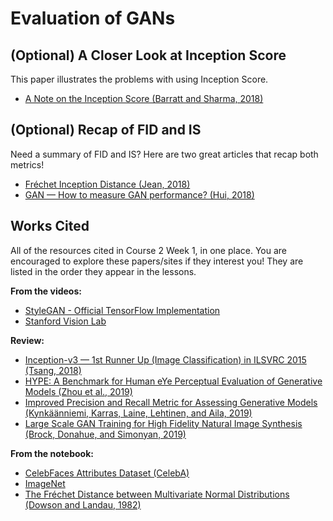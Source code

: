 # Evaluation of GANs

## (Optional) A Closer Look at Inception Score

This paper illustrates the problems with using Inception Score.

+ [A Note on the Inception Score (Barratt and Sharma, 2018)](https://arxiv.org/abs/1801.01973)

## (Optional) Recap of FID and IS

Need a summary of FID and IS? Here are two great articles that recap both metrics!

+ [Fréchet Inception Distance (Jean, 2018)](https://nealjean.com/ml/frechet-inception-distance/)
+ [GAN — How to measure GAN performance? (Hui, 2018)](https://medium.com/@jonathan_hui/gan-how-to-measure-gan-performance-64b988c47732)

## Works Cited

All of the resources cited in Course 2 Week 1, in one place. You are encouraged to explore these papers/sites if they interest you! They are listed in the order they appear in the lessons.

**From the videos:**

+ [StyleGAN - Official TensorFlow Implementation](https://github.com/NVlabs/stylegan)
+ [Stanford Vision Lab](http://vision.stanford.edu/)

**Review:**

+ [Inception-v3 — 1st Runner Up (Image Classification) in ILSVRC 2015 (Tsang, 2018)](https://medium.com/@sh.tsang/review-inception-v3-1st-runner-up-image-classification-in-ilsvrc-2015-17915421f77c)
+ [HYPE: A Benchmark for Human eYe Perceptual Evaluation of Generative Models (Zhou et al., 2019)](https://arxiv.org/abs/1904.01121)
+ [Improved Precision and Recall Metric for Assessing Generative Models (Kynkäänniemi, Karras, Laine, Lehtinen, and Aila, 2019)](https://arxiv.org/abs/1904.06991)
+ [Large Scale GAN Training for High Fidelity Natural Image Synthesis (Brock, Donahue, and Simonyan, 2019)](https://arxiv.org/abs/1809.11096)

**From the notebook:**

+ [CelebFaces Attributes Dataset (CelebA)](http://mmlab.ie.cuhk.edu.hk/projects/CelebA.html)
+ [ImageNet](http://www.image-net.org/)
+ [The Fréchet Distance between Multivariate Normal Distributions (Dowson and Landau, 1982)](https://core.ac.uk/reader/82269844)
